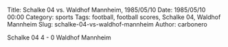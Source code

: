Title: Schalke 04 vs. Waldhof Mannheim, 1985/05/10
Date: 1985/05/10 00:00
Category: sports
Tags: football, football scores, Schalke 04, Waldhof Mannheim
Slug: schalke-04-vs-waldhof-mannheim
Author: carbonero


Schalke 04 4 - 0 Waldhof Mannheim
